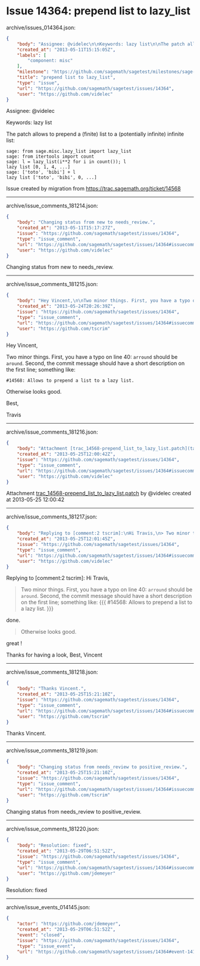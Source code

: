 # Issue 14364: prepend list to lazy_list

archive/issues_014364.json:
```json
{
    "body": "Assignee: @videlec\n\nKeywords: lazy list\n\nThe patch allows to prepend a (finite) list to a (potentially infinite) infinite list:\n\n```\nsage: from sage.misc.lazy_list import lazy_list\nsage: from itertools import count\nsage: l = lazy_list(i**2 for i in count()); l\nlazy list [0, 1, 4, ...]\nsage: ['toto', 'bibi'] + l\nlazy list ['toto', 'bibi', 0, ...]\n```\n\n\nIssue created by migration from https://trac.sagemath.org/ticket/14568\n\n",
    "created_at": "2013-05-11T15:15:05Z",
    "labels": [
        "component: misc"
    ],
    "milestone": "https://github.com/sagemath/sagetest/milestones/sage-5.10",
    "title": "prepend list to lazy_list",
    "type": "issue",
    "url": "https://github.com/sagemath/sagetest/issues/14364",
    "user": "https://github.com/videlec"
}
```
Assignee: @videlec

Keywords: lazy list

The patch allows to prepend a (finite) list to a (potentially infinite) infinite list:

```
sage: from sage.misc.lazy_list import lazy_list
sage: from itertools import count
sage: l = lazy_list(i**2 for i in count()); l
lazy list [0, 1, 4, ...]
sage: ['toto', 'bibi'] + l
lazy list ['toto', 'bibi', 0, ...]
```


Issue created by migration from https://trac.sagemath.org/ticket/14568





---

archive/issue_comments_181214.json:
```json
{
    "body": "Changing status from new to needs_review.",
    "created_at": "2013-05-11T15:17:27Z",
    "issue": "https://github.com/sagemath/sagetest/issues/14364",
    "type": "issue_comment",
    "url": "https://github.com/sagemath/sagetest/issues/14364#issuecomment-181214",
    "user": "https://github.com/videlec"
}
```

Changing status from new to needs_review.



---

archive/issue_comments_181215.json:
```json
{
    "body": "Hey Vincent,\n\nTwo minor things. First, you have a typo on line 40: `arround` should be `around`. Second, the commit message should have a short description on the first line; something like:\n\n```\n#14568: Allows to prepend a list to a lazy list.\n```\n\nOtherwise looks good.\n\nBest,\n\nTravis",
    "created_at": "2013-05-24T20:26:39Z",
    "issue": "https://github.com/sagemath/sagetest/issues/14364",
    "type": "issue_comment",
    "url": "https://github.com/sagemath/sagetest/issues/14364#issuecomment-181215",
    "user": "https://github.com/tscrim"
}
```

Hey Vincent,

Two minor things. First, you have a typo on line 40: `arround` should be `around`. Second, the commit message should have a short description on the first line; something like:

```
#14568: Allows to prepend a list to a lazy list.
```

Otherwise looks good.

Best,

Travis



---

archive/issue_comments_181216.json:
```json
{
    "body": "Attachment [trac_14568-prepend_list_to_lazy_list.patch](tarball://root/attachments/some-uuid/ticket14568/trac_14568-prepend_list_to_lazy_list.patch) by @videlec created at 2013-05-25 12:00:42",
    "created_at": "2013-05-25T12:00:42Z",
    "issue": "https://github.com/sagemath/sagetest/issues/14364",
    "type": "issue_comment",
    "url": "https://github.com/sagemath/sagetest/issues/14364#issuecomment-181216",
    "user": "https://github.com/videlec"
}
```

Attachment [trac_14568-prepend_list_to_lazy_list.patch](tarball://root/attachments/some-uuid/ticket14568/trac_14568-prepend_list_to_lazy_list.patch) by @videlec created at 2013-05-25 12:00:42



---

archive/issue_comments_181217.json:
```json
{
    "body": "Replying to [comment:2 tscrim]:\nHi Travis,\n> Two minor things. First, you have a typo on line 40: `arround` should be `around`. Second, the commit message should have a short description on the first line; something like:\n> {{{\n> #14568: Allows to prepend a list to a lazy list.\n> }}}\n\ndone.\n\n> Otherwise looks good.\n\ngreat !\n\nThanks for having a look,\nBest,\nVincent",
    "created_at": "2013-05-25T12:01:45Z",
    "issue": "https://github.com/sagemath/sagetest/issues/14364",
    "type": "issue_comment",
    "url": "https://github.com/sagemath/sagetest/issues/14364#issuecomment-181217",
    "user": "https://github.com/videlec"
}
```

Replying to [comment:2 tscrim]:
Hi Travis,
> Two minor things. First, you have a typo on line 40: `arround` should be `around`. Second, the commit message should have a short description on the first line; something like:
> {{{
> #14568: Allows to prepend a list to a lazy list.
> }}}

done.

> Otherwise looks good.

great !

Thanks for having a look,
Best,
Vincent



---

archive/issue_comments_181218.json:
```json
{
    "body": "Thanks Vincent.",
    "created_at": "2013-05-25T15:21:10Z",
    "issue": "https://github.com/sagemath/sagetest/issues/14364",
    "type": "issue_comment",
    "url": "https://github.com/sagemath/sagetest/issues/14364#issuecomment-181218",
    "user": "https://github.com/tscrim"
}
```

Thanks Vincent.



---

archive/issue_comments_181219.json:
```json
{
    "body": "Changing status from needs_review to positive_review.",
    "created_at": "2013-05-25T15:21:10Z",
    "issue": "https://github.com/sagemath/sagetest/issues/14364",
    "type": "issue_comment",
    "url": "https://github.com/sagemath/sagetest/issues/14364#issuecomment-181219",
    "user": "https://github.com/tscrim"
}
```

Changing status from needs_review to positive_review.



---

archive/issue_comments_181220.json:
```json
{
    "body": "Resolution: fixed",
    "created_at": "2013-05-29T06:51:52Z",
    "issue": "https://github.com/sagemath/sagetest/issues/14364",
    "type": "issue_comment",
    "url": "https://github.com/sagemath/sagetest/issues/14364#issuecomment-181220",
    "user": "https://github.com/jdemeyer"
}
```

Resolution: fixed



---

archive/issue_events_014145.json:
```json
{
    "actor": "https://github.com/jdemeyer",
    "created_at": "2013-05-29T06:51:52Z",
    "event": "closed",
    "issue": "https://github.com/sagemath/sagetest/issues/14364",
    "type": "issue_event",
    "url": "https://github.com/sagemath/sagetest/issues/14364#event-14145"
}
```
